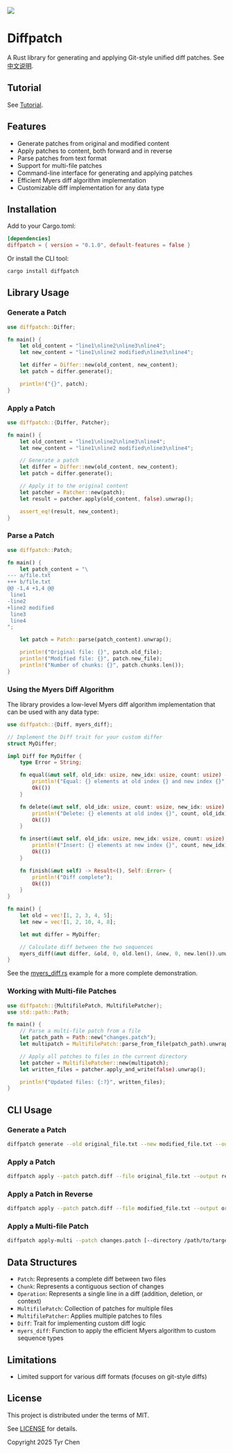 ![](https://github.com/tyrchen/diffpatch/workflows/build/badge.svg)

# Diffpatch

A Rust library for generating and applying Git-style unified diff patches. See [中文说明](README-zh.md).

## Tutorial

See [Tutorial](./tutorial/en/README.md).

## Features

- Generate patches from original and modified content
- Apply patches to content, both forward and in reverse
- Parse patches from text format
- Support for multi-file patches
- Command-line interface for generating and applying patches
- Efficient Myers diff algorithm implementation
- Customizable diff implementation for any data type

## Installation

Add to your Cargo.toml:

```toml
[dependencies]
diffpatch = { version = "0.1.0", default-features = false }
```

Or install the CLI tool:

```bash
cargo install diffpatch
```

## Library Usage

### Generate a Patch

```rust
use diffpatch::Differ;

fn main() {
    let old_content = "line1\nline2\nline3\nline4";
    let new_content = "line1\nline2 modified\nline3\nline4";

    let differ = Differ::new(old_content, new_content);
    let patch = differ.generate();

    println!("{}", patch);
}
```

### Apply a Patch

```rust
use diffpatch::{Differ, Patcher};

fn main() {
    let old_content = "line1\nline2\nline3\nline4";
    let new_content = "line1\nline2 modified\nline3\nline4";

    // Generate a patch
    let differ = Differ::new(old_content, new_content);
    let patch = differ.generate();

    // Apply it to the original content
    let patcher = Patcher::new(patch);
    let result = patcher.apply(old_content, false).unwrap();

    assert_eq!(result, new_content);
}
```

### Parse a Patch

```rust
use diffpatch::Patch;

fn main() {
    let patch_content = "\
--- a/file.txt
+++ b/file.txt
@@ -1,4 +1,4 @@
 line1
-line2
+line2 modified
 line3
 line4
";

    let patch = Patch::parse(patch_content).unwrap();

    println!("Original file: {}", patch.old_file);
    println!("Modified file: {}", patch.new_file);
    println!("Number of chunks: {}", patch.chunks.len());
}
```

### Using the Myers Diff Algorithm

The library provides a low-level Myers diff algorithm implementation that can be used with any data type:

```rust
use diffpatch::{Diff, myers_diff};

// Implement the Diff trait for your custom differ
struct MyDiffer;

impl Diff for MyDiffer {
    type Error = String;

    fn equal(&mut self, old_idx: usize, new_idx: usize, count: usize) -> Result<(), Self::Error> {
        println!("Equal: {} elements at old index {} and new index {}", count, old_idx, new_idx);
        Ok(())
    }

    fn delete(&mut self, old_idx: usize, count: usize, new_idx: usize) -> Result<(), Self::Error> {
        println!("Delete: {} elements at old index {}", count, old_idx);
        Ok(())
    }

    fn insert(&mut self, old_idx: usize, new_idx: usize, count: usize) -> Result<(), Self::Error> {
        println!("Insert: {} elements at new index {}", count, new_idx);
        Ok(())
    }

    fn finish(&mut self) -> Result<(), Self::Error> {
        println!("Diff complete");
        Ok(())
    }
}

fn main() {
    let old = vec![1, 2, 3, 4, 5];
    let new = vec![1, 2, 10, 4, 8];

    let mut differ = MyDiffer;

    // Calculate diff between the two sequences
    myers_diff(&mut differ, &old, 0, old.len(), &new, 0, new.len()).unwrap();
}
```

See the [myers_diff.rs](examples/myers_diff.rs) example for a more complete demonstration.

### Working with Multi-file Patches

```rust
use diffpatch::{MultifilePatch, MultifilePatcher};
use std::path::Path;

fn main() {
    // Parse a multi-file patch from a file
    let patch_path = Path::new("changes.patch");
    let multipatch = MultifilePatch::parse_from_file(patch_path).unwrap();

    // Apply all patches to files in the current directory
    let patcher = MultifilePatcher::new(multipatch);
    let written_files = patcher.apply_and_write(false).unwrap();

    println!("Updated files: {:?}", written_files);
}
```

## CLI Usage

### Generate a Patch

```bash
diffpatch generate --old original_file.txt --new modified_file.txt --output patch.diff
```

### Apply a Patch

```bash
diffpatch apply --patch patch.diff --file original_file.txt --output result.txt
```

### Apply a Patch in Reverse

```bash
diffpatch apply --patch patch.diff --file modified_file.txt --output original.txt --reverse
```

### Apply a Multi-file Patch

```bash
diffpatch apply-multi --patch changes.patch [--directory /path/to/target] [--reverse]
```

## Data Structures

- `Patch`: Represents a complete diff between two files
- `Chunk`: Represents a contiguous section of changes
- `Operation`: Represents a single line in a diff (addition, deletion, or context)
- `MultifilePatch`: Collection of patches for multiple files
- `MultifilePatcher`: Applies multiple patches to files
- `Diff`: Trait for implementing custom diff logic
- `myers_diff`: Function to apply the efficient Myers algorithm to custom sequence types

## Limitations

- Limited support for various diff formats (focuses on git-style diffs)

## License

This project is distributed under the terms of MIT.

See [LICENSE](LICENSE.md) for details.

Copyright 2025 Tyr Chen
